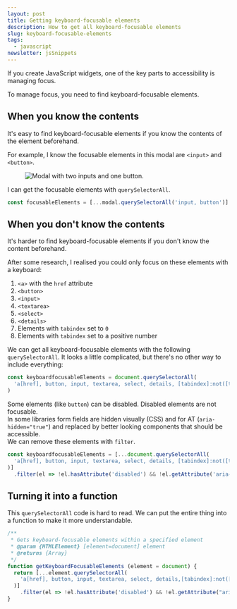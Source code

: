 ```yaml
---
layout: post
title: Getting keyboard-focusable elements
description: How to get all keyboard-focusable elements
slug: keyboard-focusable-elements
tags:
  - javascript
newsletter: jsSnippets
---
```


If you create JavaScript widgets, one of the key parts to accessibility is managing focus.

To manage focus, you need to find keyboard-focusable elements.

<!-- more -->

## When you know the contents

It's easy to find keyboard-focusable elements if you know the contents of the element beforehand.

For example, I know the focusable elements in this modal are `<input>` and `<button>`.

<figure role="figure">
  <img src="/images/2020/get-focusables/modal.png" alt="Modal with two inputs and one button.">
</figure>

I can get the focusable elements with `querySelectorAll`.

```js
const focusableElements = [...modal.querySelectorAll('input, button')]
```

## When you don't know the contents

It's harder to find keyboard-focusable elements if you don't know the content beforehand.

After some research, I realised you could only focus on these elements with a keyboard:

1. `<a>` with the `href` attribute
2. `<button>`
3. `<input>`
4. `<textarea>`
5. `<select>`
6. `<details>`
7. Elements with `tabindex` set to `0`
8. Elements with `tabindex` set to a positive number

We can get all keyboard-focusable elements with the following `querySelectorAll`. It looks a little complicated, but there's no other way to include everything:

```js
const keyboardfocusableElements = document.querySelectorAll(
  'a[href], button, input, textarea, select, details, [tabindex]:not([tabindex="-1"])'
)
```

Some elements (like `button`) can be disabled. Disabled elements are not focusable.  
In some libraries form fields are hidden visually (CSS) and for AT (`aria-hidden="true"`) and replaced by better looking components that should be accessible.   
We can remove these elements with `filter`.  

```js
const keyboardfocusableElements = [...document.querySelectorAll(
  'a[href], button, input, textarea, select, details, [tabindex]:not([tabindex="-1"])'
)]
  .filter(el => !el.hasAttribute('disabled') && !el.getAttribute('aria-hidden'))
```

## Turning it into a function

This `querySelectorAll` code is hard to read. We can put the entire thing into a function to make it more understandable.

```js
/**
 * Gets keyboard-focusable elements within a specified element
 * @param {HTMLElement} [element=document] element
 * @returns {Array}
 */
function getKeyboardFocusableElements (element = document) {
  return [...element.querySelectorAll(
    'a[href], button, input, textarea, select, details,[tabindex]:not([tabindex="-1"])'
  )]
    .filter(el => !el.hasAttribute('disabled') && !el.getAttribute("aria-hidden"))
}
```
